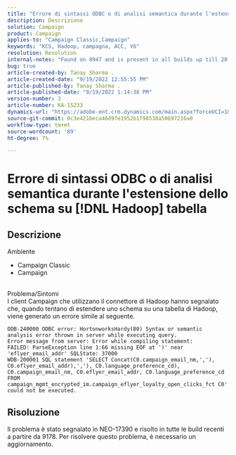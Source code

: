```yaml
---
title: "Errore di sintassi ODBC o di analisi semantica durante l'estensione dello schema su [!DNL Hadoop] tabella"
description: Descrizione
solution: Campaign
product: Campaign
applies-to: "Campaign Classic,Campaign"
keywords: "KCS, Hadoop, campagna, ACC, V6"
resolution: Resolution
internal-notes: "Found on 8947 and is present in all builds up till 20.2.  Internal Support ticket: TK178548"
bug: true
article-created-by: Tanay Sharma .
article-created-date: "9/19/2022 12:55:55 PM"
article-published-by: Tanay Sharma .
article-published-date: "9/19/2022 1:14:38 PM"
version-number: 3
article-number: KA-15233
dynamics-url: "https://adobe-ent.crm.dynamics.com/main.aspx?forceUCI=1&pagetype=entityrecord&etn=knowledgearticle&id=9444595f-1a38-ed11-9db1-002248086735"
source-git-commit: 0c3e421beca46d9fe1952b1f98538a50697216a0
workflow-type: tm+mt
source-wordcount: '89'
ht-degree: 7%

---
```


# Errore di sintassi ODBC o di analisi semantica durante l&#39;estensione dello schema su [!DNL Hadoop] tabella

## Descrizione

Ambiente<br>
- Campaign Classic
- Campaign



<br>Problema/Sintomi<br>I client Campaign che utilizzano il connettore di Hadoop hanno segnalato che, quando tentano di estendere uno schema su una tabella di Hadoop, viene generato un errore simile al seguente.<br>

```
ODB-240000 ODBC error: HortonworksHardy(80) Syntax or semantic analysis error thrown in server while executing query.
Error message from server: Error while compiling statement:
FAILED: ParseException line 1:66 missing EOF at ')' near 'eflyer_email_addr' SQLState: 37000
WDB-200001 SQL statement 'SELECT Concat(C0.campaign_email_nm,','), C0.eflyer_email_addr),','), C0.language_preference_cd), C0.campaign_email_nm, C0.eflyer_email_addr, C0.language_preference_cd FROM campaign_mgmt_encrypted_im.campaign_eflyer_loyalty_open_clicks_fct C0' could not be executed.
```



## Risoluzione


Il problema è stato segnalato in NEO-17390 e risolto in tutte le build recenti a partire da 9178. Per risolvere questo problema, è necessario un aggiornamento.
